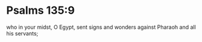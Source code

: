 # Psalms 135:9

who in your midst, O Egypt, sent signs and wonders against Pharaoh and all his servants;
